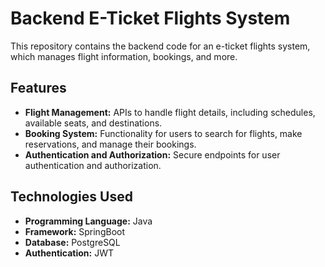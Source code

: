 # Backend E-Ticket Flights System

This repository contains the backend code for an e-ticket flights system, which manages flight information, bookings, and more.

## Features

- **Flight Management:** APIs to handle flight details, including schedules, available seats, and destinations.
- **Booking System:** Functionality for users to search for flights, make reservations, and manage their bookings.
- **Authentication and Authorization:** Secure endpoints for user authentication and authorization.

## Technologies Used

- **Programming Language:** Java
- **Framework:** SpringBoot
- **Database:** PostgreSQL
- **Authentication:** JWT
